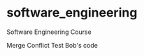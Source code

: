 software_engineering
====================

Software Engineering Course

Merge Conflict Test
Bob's code
